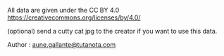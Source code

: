 All data are given under the CC BY 4.0
https://creativecommons.org/licenses/by/4.0/


(optional)
send a cutty cat jpg to the creator if you want to use this data.

Author :
aune.gallante@tutanota.com
